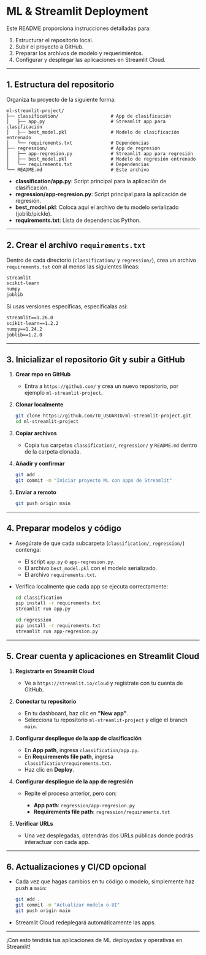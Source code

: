 # ML & Streamlit Deployment

Este README proporciona instrucciones detalladas para:

1. Estructurar el repositorio local.
2. Subir el proyecto a GitHub.
3. Preparar los archivos de modelo y requerimientos.
4. Configurar y desplegar las aplicaciones en Streamlit Cloud.

---

## 1. Estructura del repositorio

Organiza tu proyecto de la siguiente forma:

```
ml-streamlit-project/
├── classification/                   # App de clasificación
│   ├── app.py                        # Streamlit app para clasificación
│   ├── best_model.pkl                # Modelo de clasificación entrenado
│   └── requirements.txt              # Dependencias
├── regression/                       # App de regresión
│   ├── app-regresion.py              # Streamlit app para regresión
│   ├── best_model.pkl                # Modelo de regresión entrenado
│   └── requirements.txt              # Dependencias
└── README.md                         # Este archivo
```

* **classification/app.py**: Script principal para la aplicación de clasificación.
* **regression/app-regresion.py**: Script principal para la aplicación de regresión.
* **best\_model.pkl**: Coloca aquí el archivo de tu modelo serializado (joblib/pickle).
* **requirements.txt**: Lista de dependencias Python.

---

## 2. Crear el archivo `requirements.txt`

Dentro de cada directorio (`classification/` y `regression/`), crea un archivo `requirements.txt` con al menos las siguientes líneas:

```txt
streamlit
scikit-learn
numpy
joblib
```

Si usas versiones específicas, especifícalas así:

```txt
streamlit==1.26.0
scikit-learn==1.2.2
numpy==1.24.2
joblib==1.2.0
```

---

## 3. Inicializar el repositorio Git y subir a GitHub

1. **Crear repo en GitHub**

   * Entra a `https://github.com/` y crea un nuevo repositorio, por ejemplo `ml-streamlit-project`.
2. **Clonar localmente**

   ```bash
   git clone https://github.com/TU_USUARIO/ml-streamlit-project.git
   cd ml-streamlit-project
   ```
3. **Copiar archivos**

   * Copia tus carpetas `classification/`, `regression/` y `README.md` dentro de la carpeta clonada.
4. **Añadir y confirmar**

   ```bash
   git add .
   git commit -m "Iniciar proyecto ML con apps de Streamlit"
   ```
5. **Enviar a remoto**

   ```bash
   git push origin main
   ```

---

## 4. Preparar modelos y código

* Asegúrate de que cada subcarpeta (`classification/`, `regression/`) contenga:

  * El script `app.py` o `app-regresion.py`.
  * El archivo `best_model.pkl` con el modelo serializado.
  * El archivo `requirements.txt`.

* Verifica localmente que cada app se ejecuta correctamente:

  ```bash
  cd classification
  pip install -r requirements.txt
  streamlit run app.py
  ```

  ```bash
  cd regression
  pip install -r requirements.txt
  streamlit run app-regresion.py
  ```

---

## 5. Crear cuenta y aplicaciones en Streamlit Cloud

1. **Registrarte en Streamlit Cloud**

   * Ve a `https://streamlit.io/cloud` y regístrate con tu cuenta de GitHub.
2. **Conectar tu repositorio**

   * En tu dashboard, haz clic en **"New app"**.
   * Selecciona tu repositorio `ml-streamlit-project` y elige el branch `main`.
3. **Configurar despliegue de la app de clasificación**

   * En **App path**, ingresa `classification/app.py`.
   * En **Requirements file path**, ingresa `classification/requirements.txt`.
   * Haz clic en **Deploy**.
4. **Configurar despliegue de la app de regresión**

   * Repite el proceso anterior, pero con:

     * **App path**: `regression/app-regresion.py`
     * **Requirements file path**: `regression/requirements.txt`
5. **Verificar URLs**

   * Una vez desplegadas, obtendrás dos URLs públicas donde podrás interactuar con cada app.

---

## 6. Actualizaciones y CI/CD opcional

* Cada vez que hagas cambios en tu código o modelo, simplemente haz push a `main`:

  ```bash
  git add .
  git commit -m "Actualizar modelo o UI"
  git push origin main
  ```
* Streamlit Cloud redeplegará automáticamente las apps.

---

¡Con esto tendrás tus aplicaciones de ML deployadas y operativas en Streamlit!
